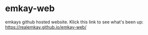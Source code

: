 # emkay-web
emkays github hosted website.
Klick this link to see what's been up: https://realemkay.github.io/emkay-web/
